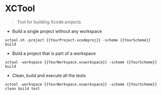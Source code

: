 # XCTool

> Tool for building Xcode projects

- Build a single project without any workspace

`xctool.sh -project {{YourProject.xcodeproj}} -scheme {{YourScheme}} build`

- Build a project that is part of a workspace

`xctool -workspace {{YourWorkspace.xcworkspace}} -scheme {{YourScheme}} build`

- Clean, build and execute all the tests

`xctool -workspace {{YourWorkspace.xcworkspace}} -scheme {{YourScheme}} clean build test`
